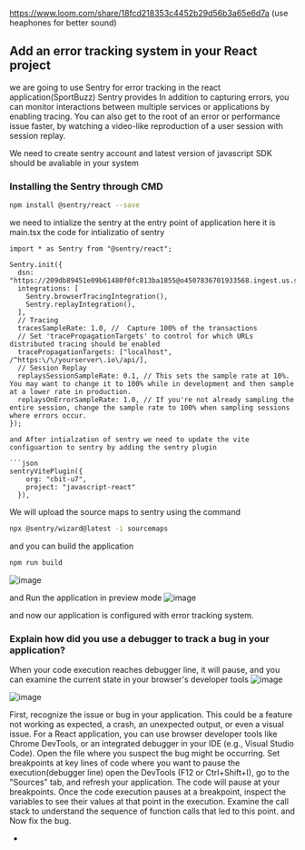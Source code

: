 
https://www.loom.com/share/18fcd218353c4452b29d56b3a65e6d7a (use heaphones for better sound)

## Add an error tracking system in your React project
we are going to use Sentry for error tracking in the react application(SportBuzz)
Sentry provides In addition to capturing errors, you can monitor interactions between multiple services or applications by enabling tracing.
You can also get to the root of an error or performance issue faster, by watching a video-like reproduction of a user session with session replay.

We need to create sentry account and latest version of javascript SDK should be avaliable in your system
### Installing the Sentry through CMD
```bash
npm install @sentry/react --save
```

we need to intialize the sentry at the entry point of application here it is main.tsx
the code for intializatio of sentry

```tsx
import * as Sentry from "@sentry/react";

Sentry.init({
  dsn: "https://209db89451e09b61480f0fc813ba1855@o4507836701933568.ingest.us.sentry.io/4507836705144832",
  integrations: [
    Sentry.browserTracingIntegration(),
    Sentry.replayIntegration(),
  ],
  // Tracing
  tracesSampleRate: 1.0, //  Capture 100% of the transactions
  // Set 'tracePropagationTargets' to control for which URLs distributed tracing should be enabled
  tracePropagationTargets: ["localhost", /^https:\/\/yourserver\.io\/api/],
  // Session Replay
  replaysSessionSampleRate: 0.1, // This sets the sample rate at 10%. You may want to change it to 100% while in development and then sample at a lower rate in production.
  replaysOnErrorSampleRate: 1.0, // If you're not already sampling the entire session, change the sample rate to 100% when sampling sessions where errors occur.
});

and After intialzation of sentry we need to update the vite configuartion to sentry by adding the sentry plugin

```json
sentryVitePlugin({
    org: "cbit-u7",
    project: "javascript-react"
  }),
```


We will upload the source maps to sentry using the command
```bash
npx @sentry/wizard@latest -i sourcemaps
```

and you can build the application
```bash
npm run build
```

![image](https://github.com/user-attachments/assets/66b9479e-b776-4858-be74-873f8f9cea6d)

and Run the application in preview mode
![image](https://github.com/user-attachments/assets/ed3f3335-4cc3-4beb-bbd9-85d37501c39a)

and now our application is configured with error tracking system.
### Explain how did you use a debugger to track a bug in your application?
When your code execution reaches debugger line, it will pause, and you can examine the current state in your browser's developer tools
![image](https://github.com/user-attachments/assets/8f2c0ea3-03ab-4d85-b571-a2f1a73637ba)


![image](https://github.com/user-attachments/assets/8e0dd6a6-f2f0-45c8-936a-62f2731a4210)


First, recognize the issue or bug in your application. This could be a feature not working as expected, a crash, an unexpected output, or even a visual issue.
For a React application, you can use browser developer tools like Chrome DevTools, or an integrated debugger in your IDE (e.g., Visual Studio Code).
Open the file where you suspect the bug might be occurring.
Set breakpoints at key lines of code where you want to pause the execution(debugger line)
open the DevTools (F12 or Ctrl+Shift+I), go to the "Sources" tab, and refresh your application. The code will pause at your breakpoints.
Once the code execution pauses at a breakpoint, inspect the variables to see their values at that point in the execution.
Examine the call stack to understand the sequence of function calls that led to this point.
and Now fix the bug.

+
